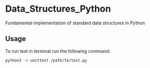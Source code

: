 # Data_Structures_Python

Fundamental implementation of standard data structures in Python

## Usage

To run test in terminal run the following command:

```bash
python3 -m unittest /path/to/test.py
```
